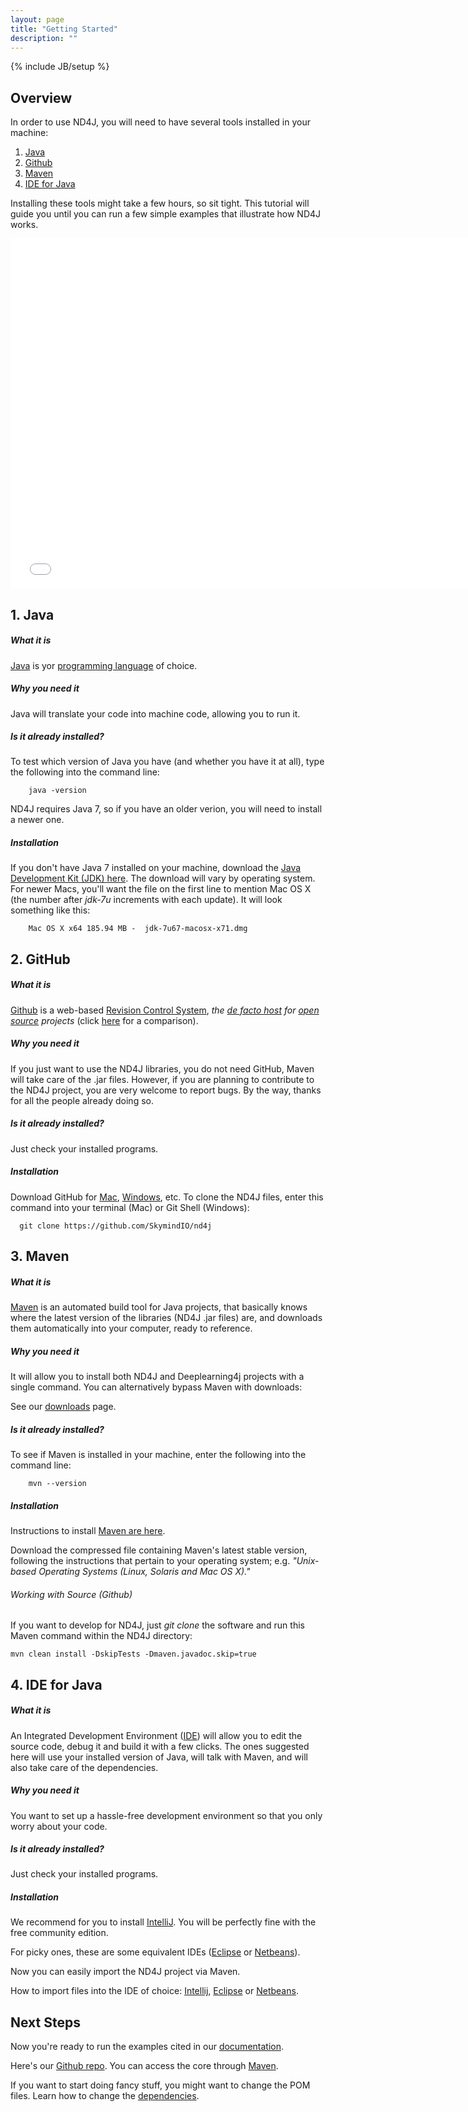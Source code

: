 ```yaml
---
layout: page
title: "Getting Started"
description: ""
---
```

{% include JB/setup %}

## Overview

In order to use ND4J, you will need to have several tools installed in your machine:

1. [Java](https://github.com/globalcaos/nd4j/blob/gh-pages/getstarted.md#1-java)
2. [Github](https://github.com/globalcaos/nd4j/blob/gh-pages/getstarted.md#2-github)
3. [Maven](https://github.com/globalcaos/nd4j/blob/gh-pages/getstarted.md#3-maven)
4. [IDE for Java](https://github.com/globalcaos/nd4j/blob/gh-pages/getstarted.md#4-ide-for-java)

Installing these tools might take a few hours, so sit tight. This tutorial will guide you until you can run a few simple examples that illustrate how ND4J works.

<iframe width="750" height="560" src="//www.youtube.com/embed/D0TrW9ht2Qo" frameborder="0" allowfullscreen></iframe>

## 1. Java

##### What it is
[Java](http://en.wikipedia.org/wiki/Java_%28programming_language%29) is yor [programming language](http://en.wikipedia.org/wiki/Comparison_of_programming_languages) of choice.

##### Why you need it
Java will translate your code into machine code, allowing you to run it.

##### Is it already installed?
To test which version of Java you have (and whether you have it at all), type the following into the command line:

		java -version
ND4J requires Java 7, so if you have an older verion, you will need to install a newer one.

##### Installation
If you don't have Java 7 installed on your machine, download the [Java Development Kit (JDK) here](http://www.oracle.com/technetwork/java/javase/downloads/jdk7-downloads-1880260.html). The download will vary by operating system. For newer Macs, you'll want the file on the first line to mention Mac OS X (the number after *jdk-7u* increments with each update). It will look something like this:

		Mac OS X x64 185.94 MB -  jdk-7u67-macosx-x71.dmg

## 2. GitHub

##### What it is
[Github](http://en.wikipedia.org/wiki/GitHub) is a web-based [Revision Control System](http://en.wikipedia.org/wiki/Revision_control), _the [de facto host](http://opensource.com/life/12/11/code-hosting-comparison) for [open source](http://en.wikipedia.org/wiki/Comparison_of_open-source_software_hosting_facilities) projects_ (click [here](http://en.wikipedia.org/wiki/Comparison_of_open-source_software_hosting_facilities) for a comparison).

##### Why you need it
If you just want to use the ND4J libraries, you do not need GitHub, Maven will take care of the .jar files. However, if you are planning to contribute to the ND4J project, you are very welcome to report bugs. By the way, thanks for all the people already doing so.

##### Is it already installed?
Just check your installed programs.

##### Installation
Download GitHub for [Mac](https://mac.github.com/), [Windows](https://windows.github.com/), etc.
To clone the ND4J files, enter this command into your terminal (Mac) or Git Shell (Windows):

      git clone https://github.com/SkymindIO/nd4j

## 3. Maven

##### What it is
[Maven](http://maven.apache.org/what-is-maven.html) is an automated build tool for Java projects, that basically knows where the latest version of the libraries (ND4J .jar files) are, and downloads them automatically into your computer, ready to reference.

##### Why you need it
It will allow you to install both ND4J and Deeplearning4j projects with a single command. You can alternatively bypass Maven with downloads:

See our [downloads](http://nd4j.org/downloads.html) page.

##### Is it already installed?
To see if Maven is installed in your machine, enter the following into the command line:

		mvn --version

##### Installation
Instructions to install [Maven are here](https://maven.apache.org/download.cgi). 

Download the compressed file containing Maven's latest stable version, following the instructions that pertain to your operating system; e.g. *"Unix-based Operating Systems (Linux, Solaris and Mac OS X)."* 

###### Working with Source (Github)

If you want to develop for ND4J, just *git clone* the software and run this Maven command within the ND4J directory:

    mvn clean install -DskipTests -Dmaven.javadoc.skip=true


## 4. IDE for Java

##### What it is
An Integrated Development Environment ([IDE](http://encyclopedia.thefreedictionary.com/integrated+development+environment)) will allow you to edit the source code, debug it and build it with a few clicks. The ones suggested here will use your installed version of Java, will talk with Maven, and will also take care of the dependencies.

##### Why you need it
You want to set up a hassle-free development environment so that you only worry about your code.

##### Is it already installed?
Just check your installed programs.

##### Installation
We recommend for you to install [IntelliJ](https://www.jetbrains.com/idea/download/). You will be perfectly fine with the free community edition.

For picky ones, these are some equivalent IDEs ([Eclipse](http://books.sonatype.com/m2eclipse-book/reference/creating-sect-importing-projects.html) or [Netbeans](http://wiki.netbeans.org/MavenBestPractices)).

Now you can easily import the ND4J project via Maven.

How to import files into the IDE of choice:
[Intellij](http://stackoverflow.com/questions/1051640/correct-way-to-add-lib-jar-to-an-intellij-idea-project),
[Eclipse](http://stackoverflow.com/questions/3280353/how-to-import-a-jar-in-eclipse) or [Netbeans](http://gpraveenkumar.wordpress.com/2009/06/17/abc-to-import-a-jar-file-in-netbeans-6-5/).

## Next Steps

Now you're ready to run the examples cited in our [documentation](../elementwise.html).

Here's our [Github repo](https://github.com/SkymindIO/nd4j). You can access the core through [Maven](http://maven.apache.org/download.cgi).

If you want to start doing fancy stuff, you might want to change the POM files. Learn how to change the [dependencies](http://nd4j.org/dependencies.html).
